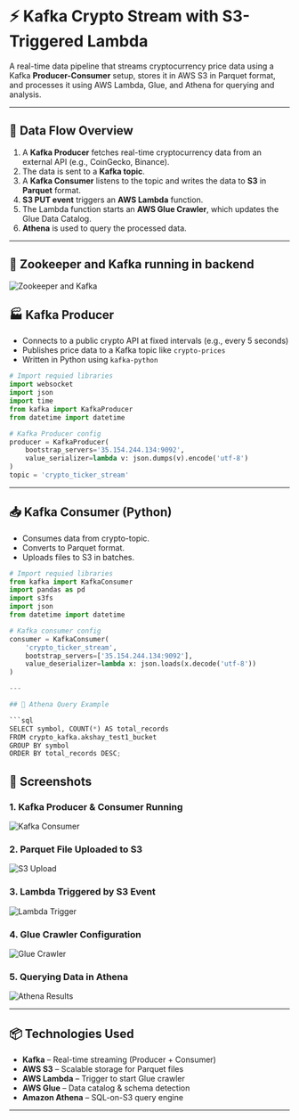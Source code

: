 # ⚡ Kafka Crypto Stream with S3-Triggered Lambda

A real-time data pipeline that streams cryptocurrency price data using a Kafka **Producer-Consumer** setup, stores it in AWS S3 in Parquet format, and processes it using AWS Lambda, Glue, and Athena for querying and analysis.

---

## 🔁 Data Flow Overview

1. A **Kafka Producer** fetches real-time cryptocurrency data from an external API (e.g., CoinGecko, Binance).
2. The data is sent to a **Kafka topic**.
3. A **Kafka Consumer** listens to the topic and writes the data to **S3** in **Parquet** format.
4. **S3 PUT event** triggers an **AWS Lambda** function.
5. The Lambda function starts an **AWS Glue Crawler**, which updates the Glue Data Catalog.
6. **Athena** is used to query the processed data.

---

## 🔁 Zookeeper and Kafka running in backend 
 
 ![Zookeeper and Kafka](https://github.com/user-attachments/assets/9fb35e45-adb0-408c-8d5a-3142a14d96df)

## 🏭 Kafka Producer

- Connects to a public crypto API at fixed intervals (e.g., every 5 seconds)
- Publishes price data to a Kafka topic like `crypto-prices`
- Written in Python using `kafka-python`

```python
# Import requied libraries
import websocket
import json
import time 
from kafka import KafkaProducer
from datetime import datetime

# Kafka Producer config
producer = KafkaProducer(
    bootstrap_servers='35.154.244.134:9092',
    value_serializer=lambda v: json.dumps(v).encode('utf-8')
)
topic = 'crypto_ticker_stream'
```

---
## 📥 Kafka Consumer (Python)
- Consumes data from crypto-topic.
- Converts to Parquet format.
- Uploads files to S3 in batches.

```python
# Import requied libraries
from kafka import KafkaConsumer
import pandas as pd
import s3fs
import json
from datetime import datetime

# Kafka consumer config
consumer = KafkaConsumer(
    'crypto_ticker_stream',
    bootstrap_servers=['35.154.244.134:9092'],
    value_deserializer=lambda x: json.loads(x.decode('utf-8'))
)

---

## 🧠 Athena Query Example

```sql
SELECT symbol, COUNT(*) AS total_records
FROM crypto_kafka.akshay_test1_bucket
GROUP BY symbol
ORDER BY total_records DESC;
```


## 📸 Screenshots

### 1. Kafka Producer & Consumer Running
![Kafka Consumer](assets/kafka_consumer_terminal.png)

### 2. Parquet File Uploaded to S3
![S3 Upload](assets/s3_parquet_upload.png)

### 3. Lambda Triggered by S3 Event
![Lambda Trigger](assets/lambda_trigger.png)

### 4. Glue Crawler Configuration
![Glue Crawler](assets/glue_crawler.png)

### 5. Querying Data in Athena
![Athena Results](assets/athena_query_results.png)

---

## 📦 Technologies Used

- **Kafka** – Real-time streaming (Producer + Consumer)
- **AWS S3** – Scalable storage for Parquet files
- **AWS Lambda** – Trigger to start Glue crawler
- **AWS Glue** – Data catalog & schema detection
- **Amazon Athena** – SQL-on-S3 query engine

---


